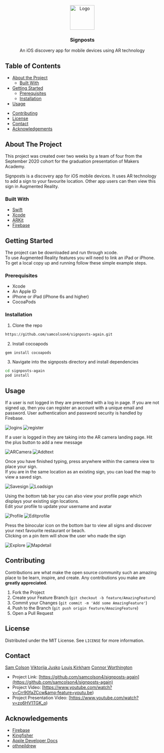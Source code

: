 <!--
*** Thanks for checking out this README Template. If you have a suggestion that would
*** make this better, please fork the repo and create a pull request or simply open
*** an issue with the tag "enhancement".
*** Thanks again! Now go create something AMAZING! :D
-->





<!-- PROJECT SHIELDS -->
<!--
*** I'm using markdown "reference style" links for readability.
*** Reference links are enclosed in brackets [ ] instead of parentheses ( ).
*** See the bottom of this document for the declaration of the reference variables
*** for contributors-url, forks-url, etc. This is an optional, concise syntax you may use.
*** https://www.markdownguide.org/basic-syntax/#reference-style-links
-->
<!-- [![Contributors][contributors-shield]][contributors-url]
[![Forks][forks-shield]][forks-url]
[![Stargazers][stars-shield]][stars-url]
[![Issues][issues-shield]][issues-url]
[![MIT License][license-shield]][license-url]
[![LinkedIn][linkedin-shield]][linkedin-url] -->



<!-- PROJECT LOGO -->
<br />
<p align="center">
  <a href="https://github.com/samcolson4/signposts-again">
    <img src="https://github.com/samcolson4/signposts-again/blob/main/signposts-again/Assets.xcassets/AppIcon.appiconset/167.png?raw=true" alt="Logo" width="80" height="80">
  </a>

  <h3 align="center">Signposts</h3>

  <p align="center">
    An iOS discovery app for mobile devices using AR technology
    <br />
<!--     <a href="https://github.com/othneildrew/Best-README-Template"><strong>Explore the docs »</strong></a>
    <br />
    <br />
    <a href="https://github.com/othneildrew/Best-README-Template">View Demo</a>
    ·
    <a href="https://github.com/othneildrew/Best-README-Template/issues">Report Bug</a>
    ·
    <a href="https://github.com/othneildrew/Best-README-Template/issues">Request Feature</a> -->
  </p>
</p>



<!-- TABLE OF CONTENTS -->
## Table of Contents

* [About the Project](#about-the-project)
  * [Built With](#built-with)
* [Getting Started](#getting-started)
  * [Prerequisites](#prerequisites)
  * [Installation](#installation)
* [Usage](#usage)
<!-- * [Roadmap](#roadmap) -->
* [Contributing](#contributing)
* [License](#license)
* [Contact](#contact)
* [Acknowledgements](#acknowledgements)



<!-- ABOUT THE PROJECT -->
## About The Project

This project was created over two weeks by a team of four from the September 2020 cohort for the graduation presentation of Makers Academy.

Signposts is a discovery app for iOS mobile devices. 
It uses AR technology to add a sign to your favourite location.
Other app users can then view this sign in Augmented Reality.

### Built With

* [Swift](https://developer.apple.com/swift/)
* [Xcode](https://developer.apple.com/xcode/)
* [ARKit](https://developer.apple.com/augmented-reality/arkit/)
* [Firebase](https://firebase.google.com/)


<!-- GETTING STARTED -->
## Getting Started

The project can be downloaded and run through xcode.  
To use Augmented Reality features you will need to link an iPad or iPhone.  
To get a local copy up and running follow these simple example steps.

### Prerequisites

* Xcode
* An Apple ID
* iPhone or iPad (iPhone 6s and higher)
* CocoaPods

### Installation

1. Clone the repo
```sh
https://github.com/samcolson4/signposts-again.git
```
2. Install cocoapods
```sh
gem install cocoapods
```
3. Navigate into the signposts directory and install dependencies
```sh
cd signposts-again  
pod install
```

<!-- USAGE EXAMPLES -->
## Usage

If a user is not logged in they are presented with a log in page. If you are not signed up, then you can register an account with a unique email and password. User authentication and password security is handled by Firebase.

![logins](screenshots/Login.png)
![register](screenshots/Register.png)

If a user is logged in they are taking into the AR camera landing page. Hit the plus button to add a new message

![ARCamera](screenshots/ARCamera.png)
![Addtext](screenshots/Addtext.png)

Once you have finished typing, press anywhere within the camera view to place your sign.  
If you are in the same location as an existing sign, you can load the map to view a saved sign.

![Savesign](screenshots/Savesign.png)
![Loadsign](screenshots/Loadsign.png)

Using the bottom tab bar you can also view your profile page which displays your existing sign locations.  
Edit your profile to update your username and avatar

![Profile](screenshots/Profile.png)
![Editprofile](screenshots/Editprofile.png)

Press the binocular icon on the bottom bar to view all signs and discover your next favourite restaurant or beach.  
Clicking on a pin item will show the user who made the sign

![Explore](screenshots/Explore.png)
![Mapdetail](screenshots/Mapdetail.png)




<!-- ROADMAP
## Roadmap

See the [open issues](https://github.com/othneildrew/Best-README-Template/issues) for a list of proposed features (and known issues). -->



<!-- CONTRIBUTING -->
## Contributing

Contributions are what make the open source community such an amazing place to be learn, inspire, and create. Any contributions you make are **greatly appreciated**.

1. Fork the Project
2. Create your Feature Branch (`git checkout -b feature/AmazingFeature`)
3. Commit your Changes (`git commit -m 'Add some AmazingFeature'`)
4. Push to the Branch (`git push origin feature/AmazingFeature`)
5. Open a Pull Request

<!-- LICENSE -->
## License

Distributed under the MIT License. See `LICENSE` for more information.

<!-- CONTACT -->
## Contact

[Sam Colson](https://github.com/samcolson4)
[Viktorija Jusko](https://github.com/vikjusko)
[Louis Kirkham](https://github.com/TheDancingClown) 
[Connor Worthington](https://github.com/CRTW26)

* Project Link: [https://github.com/samcolson4/signposts-again](https://github.com/samcolson4/signposts-again)
* Project Video: [https://www.youtube.com/watch?v=Crr90faZCcw&amp;feature=youtu.be)
* Project Presentation Video: [https://www.youtube.com/watch?v=zo6HV1TGK_o)


<!-- ACKNOWLEDGEMENTS -->
## Acknowledgements
* [Firebase](https://firebase.google.com/)
* [Kingfisher](https://github.com/onevcat/Kingfisher)
* [Apple Developer Docs](https://developer.apple.com/documentation/)
* [othneildrew](https://github.com/othneildrew/Best-README-Template)

<!-- MARKDOWN LINKS & IMAGES -->
<!-- https://www.markdownguide.org/basic-syntax/#reference-style-links -->
[contributors-shield]: https://img.shields.io/github/contributors/othneildrew/Best-README-Template.svg?style=flat-square
[contributors-url]: https://github.com/othneildrew/Best-README-Template/graphs/contributors
[forks-shield]: https://img.shields.io/github/forks/othneildrew/Best-README-Template.svg?style=flat-square
[forks-url]: https://github.com/othneildrew/Best-README-Template/network/members
[stars-shield]: https://img.shields.io/github/stars/othneildrew/Best-README-Template.svg?style=flat-square
[stars-url]: https://github.com/othneildrew/Best-README-Template/stargazers
[issues-shield]: https://img.shields.io/github/issues/othneildrew/Best-README-Template.svg?style=flat-square
[issues-url]: https://github.com/othneildrew/Best-README-Template/issues
[license-shield]: https://img.shields.io/github/license/othneildrew/Best-README-Template.svg?style=flat-square
[license-url]: https://github.com/othneildrew/Best-README-Template/blob/master/LICENSE.txt
[linkedin-shield]: https://img.shields.io/badge/-LinkedIn-black.svg?style=flat-square&logo=linkedin&colorB=555
[linkedin-url]: https://linkedin.com/in/othneildrew
[product-screenshot]: images/screenshot.png
